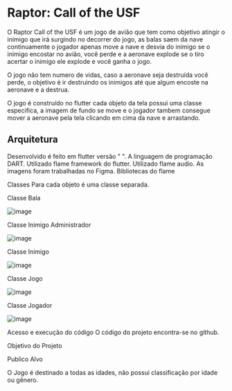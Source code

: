 
# Raptor: Call of the USF

O Raptor Call of the USF é um jogo de avião que tem como objetivo atingir o inimigo que irá surgindo no decorrer do jogo, as balas saem da nave continuamente o jogador apenas move a nave e desvia do inimigo se o inimigo encostar no avião, você perde e a aeronave explode se o tiro acertar o inimigo ele explode e você ganha o jogo.

O jogo não tem numero de vidas, caso a aeronave seja destruída você perde, o objetivo é ir destruindo os inimigos até que algum encoste na aeronave e a destrua.

O jogo é construído no flutter cada objeto da tela possui uma classe especifica, a imagem de fundo se move e o jogador tambem consegue mover a aeronave pela tela clicando em cima da nave e arrastando.

## Arquitetura

Desenvolvido é feito em flutter versão " ".
A linguagem de programação DART.
Utilizado flame framework do flutter.
Utilizado flame audio.
As imagens foram trabalhadas no Figma.
Bibliotecas do flame

Classes
Para cada objeto é uma classe separada.

Classe Bala

![image](https://user-images.githubusercontent.com/61169043/202529161-ca9b5d35-29f8-4ffc-b5c5-0da5baa504a6.png)

Classe Inimigo Administrador

![image](https://user-images.githubusercontent.com/61169043/202529646-dbe168f7-9362-4f5f-9b1e-37e8f63d613e.png)

Classe Inimigo

![image](https://user-images.githubusercontent.com/61169043/202529851-a5be1ad0-4f89-4a10-81b3-b23d551944d5.png)

Classe Jogo

![image](https://user-images.githubusercontent.com/61169043/202530005-e29feb60-43f7-42a0-9d3e-5a1b72b01cac.png)


Classe Jogador

![image](https://user-images.githubusercontent.com/61169043/202530123-b3e996f8-059b-4a94-8b65-c51207872ef0.png)


Acesso e execução do código
O código do projeto encontra-se no github.

Objetivo do Projeto

Publico Alvo

O Jogo é destinado a todas as idades, não possui classificação por idade ou gênero.


